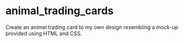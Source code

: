# animal_trading_cards
Create an animal trading card to my own design resembling a mock-up provided using HTML and CSS.
